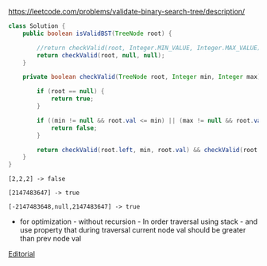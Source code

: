 https://leetcode.com/problems/validate-binary-search-tree/description/

```java
class Solution {
    public boolean isValidBST(TreeNode root) {

        //return checkValid(root, Integer.MIN_VALUE, Integer.MAX_VALUE);
        return checkValid(root, null, null);
    }

    private boolean checkValid(TreeNode root, Integer min, Integer max) {

        if (root == null) {
            return true;
        }

        if ((min != null && root.val <= min) || (max != null && root.val >= max)) {
            return false;
        }

        return checkValid(root.left, min, root.val) && checkValid(root.right, root.val, max);
    }
}
```

```
[2,2,2] -> false

[2147483647] -> true

[-2147483648,null,2147483647] -> true
```

*  for optimization - without recursion - In order traversal using stack - and use property that during traversal current node val should be greater than prev node val

[Editorial](https://www.geeksforgeeks.org/a-program-to-check-if-a-binary-tree-is-bst-or-not/)